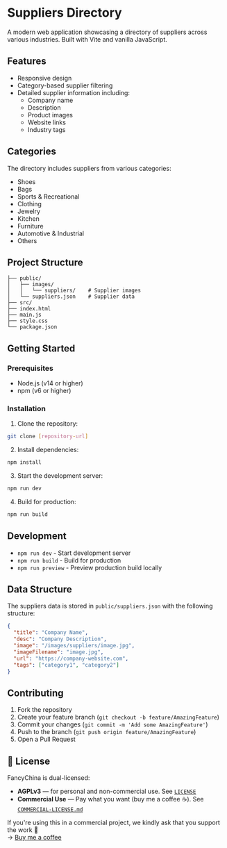 # Suppliers Directory

A modern web application showcasing a directory of suppliers across various industries. Built with Vite and vanilla JavaScript.

## Features

- Responsive design
- Category-based supplier filtering
- Detailed supplier information including:
  - Company name
  - Description
  - Product images
  - Website links
  - Industry tags

## Categories

The directory includes suppliers from various categories:
- Shoes
- Bags
- Sports & Recreational
- Clothing
- Jewelry
- Kitchen
- Furniture
- Automotive & Industrial
- Others

## Project Structure

```
├── public/
│   ├── images/
│   │   └── suppliers/    # Supplier images
│   └── suppliers.json    # Supplier data
├── src/
├── index.html
├── main.js
├── style.css
└── package.json
```

## Getting Started

### Prerequisites

- Node.js (v14 or higher)
- npm (v6 or higher)

### Installation

1. Clone the repository:
```bash
git clone [repository-url]
```

2. Install dependencies:
```bash
npm install
```

3. Start the development server:
```bash
npm run dev
```

4. Build for production:
```bash
npm run build
```

## Development

- `npm run dev` - Start development server
- `npm run build` - Build for production
- `npm run preview` - Preview production build locally

## Data Structure

The suppliers data is stored in `public/suppliers.json` with the following structure:

```json
{
  "title": "Company Name",
  "desc": "Company Description",
  "image": "/images/suppliers/image.jpg",
  "imageFilename": "image.jpg",
  "url": "https://company-website.com",
  "tags": ["category1", "category2"]
}
```

## Contributing

1. Fork the repository
2. Create your feature branch (`git checkout -b feature/AmazingFeature`)
3. Commit your changes (`git commit -m 'Add some AmazingFeature'`)
4. Push to the branch (`git push origin feature/AmazingFeature`)
5. Open a Pull Request

## 🪪 License

FancyChina is dual-licensed:

- **AGPLv3** — for personal and non-commercial use. See [`LICENSE`](./LICENSE)
- **Commercial Use** — Pay what you want (buy me a coffee ☕). See [`COMMERCIAL-LICENSE.md`](./COMMERCIAL-LICENSE.md)

If you're using this in a commercial project, we kindly ask that you support the work 🙏  
→ [Buy me a coffee](https://www.buymeacoffee.com/hanoote)